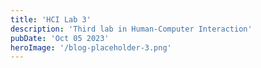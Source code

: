 ```yaml
---
title: 'HCI Lab 3'
description: 'Third lab in Human-Computer Interaction'
pubDate: 'Oct 05 2023'
heroImage: '/blog-placeholder-3.png'
---
```

